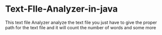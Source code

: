 # Text-FIle-Analyzer-in-java
This text file Analyzer analyze the text file you just have to give the proper path for the text file and it will count the number of words and some more  
